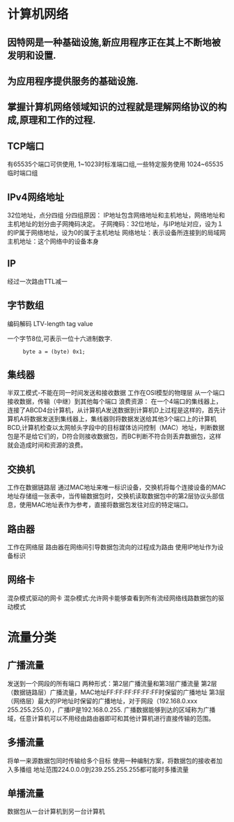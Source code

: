 # 计算机网络

## 因特网是一种基础设施,新应用程序正在其上不断地被发明和设置.
## 为应用程序提供服务的基础设施.
## 掌握计算机网络领域知识的过程就是理解网络协议的构成,原理和工作的过程.

## TCP端口
 有65535个端口可供使用,
 1~1023时标准端口组,一些特定服务使用
 1024~65535临时端口组
 
## IPv4网络地址
 
 32位地址，点分四组
 分四组原因：
 IP地址包含网络地址和主机地址，网络地址和主机地址的划分由子网掩码决定。
 子网掩码：32位地址，与IP地址对应，设为１的IP属于网络地址，设为0的属于主机地址
 网络地址：表示设备所连接到的局域网
 主机地址：这个网络中的设备本身
 
## IP
 经过一次路由TTL减一
 
## 字节数组
 编码解码
 LTV-length tag value
 
 一个字节8位,可表示一位十六进制数字.
         
         byte a = (byte) 0x1;
         

## 集线器

半双工模式-不能在同一时间发送和接收数据
工作在OSI模型的物理层
从一个端口接收数据，传输（中继）到其他每个端口
浪费资源：
在一个4端口的集线器上，连接了ABCD4台计算机，从计算机A发送数据到计算机D上过程是这样的，首先计算机A将数据发送到集线器上，集线器则将数据发送给其他3个端口上的计算机BCD,计算机检查以太网帧头字段中的目标媒体访问控制（MAC）地址，判断数据包是不是给它们的，D符合则接收数据包，而BC判断不符合则丢弃数据包，这样就会造成时间和资源的浪费。

## 交换机

工作在数据链路层
通过MAC地址来唯一标识设备，交换机将每个连接设备的MAC地址存储组一张表中，当传输数据包时，交换机读取数据包中的第2层协议头部信息，使用MAC地址表作为参考，直接将数据包发往对应的特定端口。

## 路由器

工作在网络层
路由器在网络间引导数据包流向的过程成为路由
使用IP地址作为设备标识

## 网络卡
混杂模式驱动的网卡
混杂模式:允许网卡能够查看到所有流经网络线路数据包的驱动模式

# 流量分类

## 广播流量

发送到一个网段的所有端口
两种形式：第2层广播流量和第3层广播流量
第2层（数据链路层）广播流量，MAC地址FF:FF:FF:FF:FF:FF时保留的广播地址
第3层（网络层）最大的IP地址时保留的广播地址，对于网段（192.168.0.xxx 255.255.255.0），广播IP是192.168.0.255.
广播数据能够到达的区域称为广播域，任意计算机可以不用经由路由器即可和其他计算机进行直接传输的范围。

## 多播流量

将单一来源数据包同时传输给多个目标
使用一种编制方案，将数据包的接收者加入多播组
地址范围224.0.0.0到239.255.255.255都可能时多播流量

## 单播流量

数据包从一台计算机到另一台计算机